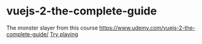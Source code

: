 # vuejs-2-the-complete-guide
The monster slayer from this course https://www.udemy.com/vuejs-2-the-complete-guide/
[Try playing](https://swoot1.github.io/vuejs-2-the-complete-guide-monster-slayer/)
